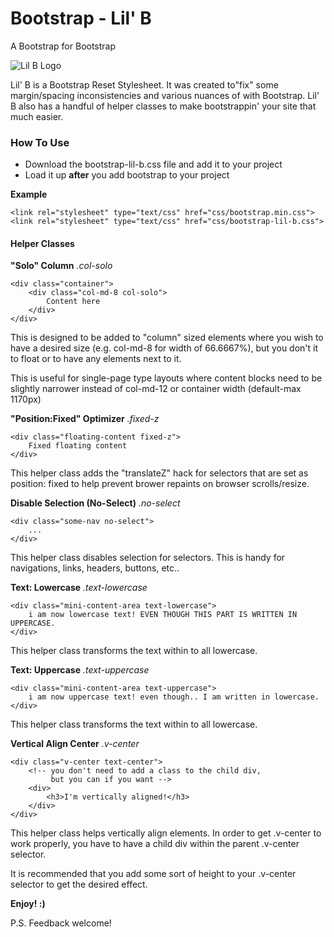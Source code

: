 # Bootstrap - Lil' B #
A Bootstrap for Bootstrap

![Lil B Logo](https://raw.githubusercontent.com/ItsJonQ/bootstrap-lil-b/master/images/bootstrap-lil-b-banner.jpg)

Lil' B is a Bootstrap Reset Stylesheet. It was created to"fix" some margin/spacing inconsistencies and various nuances of with Bootstrap. Lil' B also has a handful of helper classes to make bootstrappin' your site that much easier.

### How To Use ###
- Download the bootstrap-lil-b.css file and add it to your project
- Load it up **after** you add bootstrap to your project

**Example**
```
<link rel="stylesheet" type="text/css" href="css/bootstrap.min.css">
<link rel="stylesheet" type="text/css" href="css/bootstrap-lil-b.css">
```

#### Helper Classes ####

**"Solo" Column**
*.col-solo*

```
<div class="container">
    <div class="col-md-8 col-solo">
        Content here
    </div>
</div>
```

This is designed to be added to "column" sized elements where you wish to have a desired size (e.g. col-md-8 for width of 66.6667%), but you don't it to float or to have any elements next to it.

This is useful for single-page type layouts where content blocks need to be slightly narrower instead of col-md-12 or container width (default-max 1170px)


**"Position:Fixed" Optimizer**
*.fixed-z*

```
<div class="floating-content fixed-z">
    Fixed floating content
</div>
```

This helper class adds the "translateZ" hack for selectors that are set as position: fixed to help prevent brower repaints on browser scrolls/resize.


**Disable Selection (No-Select)**
*.no-select*

```
<div class="some-nav no-select">
    ...
</div>
```

This helper class disables selection for selectors. This is handy for navigations, links, headers, buttons, etc..


**Text: Lowercase**
*.text-lowercase*

```
<div class="mini-content-area text-lowercase">
    i am now lowercase text! EVEN THOUGH THIS PART IS WRITTEN IN UPPERCASE.
</div>
```

This helper class transforms the text within to all lowercase.


**Text: Uppercase**
*.text-uppercase*

```
<div class="mini-content-area text-uppercase">
    i am now uppercase text! even though.. I am written in lowercase.
</div>
```

This helper class transforms the text within to all lowercase.

**Vertical Align Center**
*.v-center*

```
<div class="v-center text-center">
    <!-- you don't need to add a class to the child div,
         but you can if you want -->
    <div>
        <h3>I'm vertically aligned!</h3>
    </div>
</div>
```

This helper class helps vertically align elements.
In order to get .v-center to work properly, you have to have a child div within the parent .v-center selector.

It is recommended that you add some sort of height to your .v-center selector to get the desired effect.


**Enjoy! :)**

P.S. Feedback welcome!